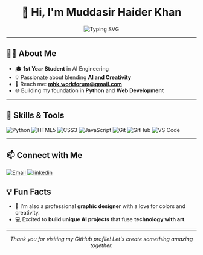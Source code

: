 <h1 align="center">👋 Hi, I'm Muddasir Haider Khan</h1>

<p align="center">
    <img src="https://readme-typing-svg.herokuapp.com?font=Fira+Code&size=25&pause=1000&color=F7DC6F&center=true&vCenter=true&width=500&lines=Python+Developer;First+Year+Student;Passionate+about+AI+%26+Creativity" alt="Typing SVG">
</p>

---

<h2>👨‍💻 About Me</h2>

- 🎓 **1st Year Student** in AI Engineering  
- 💡 Passionate about blending **AI and Creativity**  
- 📧 Reach me: **[mhk.workforum@gmail.com](mailto:mhk.workforum@gmail.com)**  
- 🌐 Building my foundation in **Python** and **Web Development**  

---

<h2>🚀 Skills & Tools</h2>

![Python](https://img.shields.io/badge/-Python-3776AB?logo=python&logoColor=white&style=flat)
![HTML5](https://img.shields.io/badge/-HTML5-E34F26?logo=html5&logoColor=white&style=flat)
![CSS3](https://img.shields.io/badge/-CSS3-1572B6?logo=css3&logoColor=white&style=flat)
![JavaScript](https://img.shields.io/badge/-JavaScript-F7DF1E?logo=javascript&logoColor=black&style=flat)
![Git](https://img.shields.io/badge/-Git-F05032?logo=git&logoColor=white&style=flat)
![GitHub](https://img.shields.io/badge/-GitHub-181717?logo=github&logoColor=white&style=flat)
![VS Code](https://img.shields.io/badge/-VS%20Code-007ACC?logo=visual-studio-code&logoColor=white&style=flat)

---


<h2>📫 Connect with Me</h2>

<p align="left">
    <a href="mailto:mhk.workforum@gmail.com">
        <img src="https://img.shields.io/badge/Gmail-D14836?logo=gmail&logoColor=white" alt="Email">
    </a> 
<a href="https://www.linkedin.com/in/muddasir-haider-khan-281515299/">
        <img src="https://custom-icon-badges.demolab.com/badge/LinkedIn-0A66C2?logo=linkedin-white&logoColor=fff" alt="linkedin">
    </a>
    

<h2>💡 Fun Facts</h2>

- 🎨 I’m also a professional **graphic designer** with a love for colors and creativity.
- 💻 Excited to **build unique AI projects** that fuse **technology with art**.

---

<p align="center">
    <em>Thank you for visiting my GitHub profile! Let's create something amazing together.</em>
</p>
